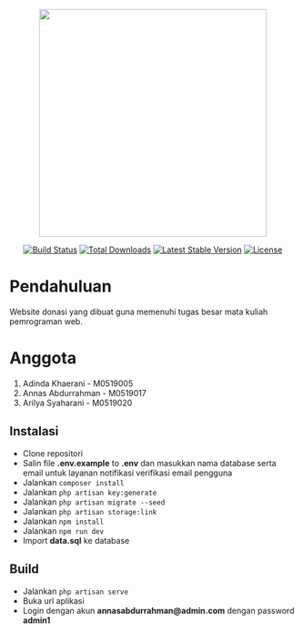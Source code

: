 <p align="center"><a href="https://laravel.com" target="_blank"><img src="https://raw.githubusercontent.com/laravel/art/master/logo-lockup/5%20SVG/2%20CMYK/1%20Full%20Color/laravel-logolockup-cmyk-red.svg" width="400"></a></p>

<p align="center">
<a href="https://travis-ci.org/laravel/framework"><img src="https://travis-ci.org/laravel/framework.svg" alt="Build Status"></a>
<a href="https://packagist.org/packages/laravel/framework"><img src="https://img.shields.io/packagist/dt/laravel/framework" alt="Total Downloads"></a>
<a href="https://packagist.org/packages/laravel/framework"><img src="https://img.shields.io/packagist/v/laravel/framework" alt="Latest Stable Version"></a>
<a href="https://packagist.org/packages/laravel/framework"><img src="https://img.shields.io/packagist/l/laravel/framework" alt="License"></a>
</p>

# Pendahuluan

Website donasi yang dibuat guna memenuhi tugas besar mata kuliah pemrograman web. 

# Anggota

1. Adinda Khaerani - M0519005
2. Annas Abdurrahman - M0519017
3. Arilya Syaharani - M0519020

## Instalasi

- Clone repositori 
- Salin file __.env.example__ to __.env__ dan masukkan nama database serta email untuk layanan notifikasi verifikasi email pengguna
- Jalankan ```composer install```
- Jalankan  ```php artisan key:generate```
- Jalankan  ```php artisan migrate --seed```
- Jalankan ```php artisan storage:link```
- Jalankan ```npm install```
- Jalankan ```npm run dev```
- Import __data.sql__ ke database

## Build
- Jalankan ```php artisan serve```
- Buka url aplikasi
- Login dengan akun __annasabdurrahman@admin.com__ dengan password __admin1__
